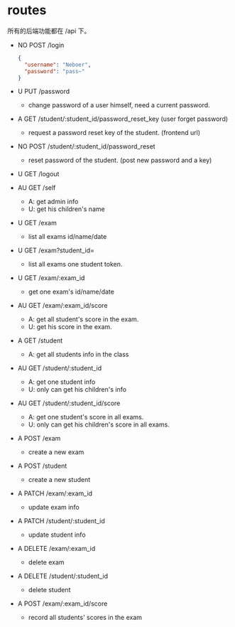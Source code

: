 # routes

所有的后端功能都在 /api 下。

- NO POST /login
  ```json
  {
    "username": "Neboer",
    "password": "pass~"
  }
  ```
- U PUT /password
  - change password of a user himself, need a current password.
- A GET /student/:student_id/password_reset_key (user forget password)
  - request a password reset key of the student. (frontend url)
- NO POST /student/:student_id/password_reset
  - reset password of the student. (post new password and a key)
- U GET /logout

- AU GET /self
  - A: get admin info
  - U: get his children's name
- U GET /exam
  - list all exams id/name/date
- U GET /exam?student_id=
  - list all exams one student token.
- U GET /exam/:exam_id
  - get one exam's id/name/date
- AU GET /exam/:exam_id/score
  - A: get all student's score in the exam.
  - U: get his score in the exam.
- A GET /student
  - A: get all students info in the class
- AU GET /student/:student_id
  - A: get one student info
  - U: only can get his children's info
- AU GET /student/:student_id/score
  - A: get one student's score in all exams.
  - U: only can get his children's score in all exams.

- A POST /exam
  - create a new exam
- A POST /student
  - create a new student
- A PATCH /exam/:exam_id
  - update exam info
- A PATCH /student/:student_id
  - update student info
- A DELETE /exam/:exam_id
  - delete exam
- A DELETE /student/:student_id
  - delete student
- A POST /exam/:exam_id/score
  - record all students' scores in the exam